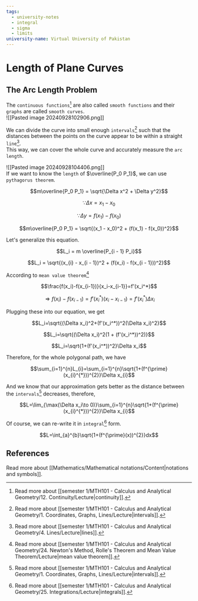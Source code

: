```yaml
---
tags:
  - university-notes
  - integral
  - sigma
  - limits
university-name: Virtual University of Pakistan
---
```


# Length of Plane Curves
## The Arc Length Problem
The `continuous functions`[^1] are also called `smooth functions` and their `graphs` are called `smooth curves`.  
![[Pasted image 20240928102906.png]]

We can divide the curve into small enough `intervals`[^2] such that the distances between the points on the curve appear to be within a straight `line`[^3].  
This way, we can cover the whole curve and accurately measure the `arc length`.

![[Pasted image 20240928104406.png]]  
If we want to know the `length` of $\overline{P_0 P_1}$, we can use `pythagorus theorem`.  

$$m\overline{P_0 P_1} = \sqrt{\Delta x^2 + \Delta y^2}$$

$$\because \Delta x = x_1 - x_0$$

$$\because \Delta y = f(x_1) - f(x_0)$$

$$m\overline{P_0 P_1} = \sqrt{(x_1 - x_0)^2 + (f(x_1) - f(x_0))^2}$$

Let's generalize this equation.  

$$L_i = m \overline{P_{i - 1} P_i}$$

$$L_i = \sqrt{(x_{i} - x_{i - 1})^2 + (f(x_i) - f(x_{i - 1}))^2}$$

According to `mean value theorem`[^4]  

$$\frac{f(x_i)-f(x_{i-1})}{x_i-x_{i-1}}=f'(x_i^*)$$

$$\Rightarrow f(x_i)-f(x_{i-1})=f'(x_i^*)(x_i-x_{i-1})=f'(x_i^*)\Delta x_i$$

Plugging these into our equation, we get  

$$L_i=\sqrt{(\Delta x_i)^2+(f'(x_i^*))^2(\Delta x_i)^2}$$

$$L_i=\sqrt{(\Delta x_i)^2(1 + (f'(x_i^*))^2)}$$

$$L_i=\sqrt{1+(f'(x_i^*))^2}\Delta x_i$$

Therefore, for the whole polygonal path, we have  

$$\sum_{i=1}^{n}L_{i}=\sum_{i=1}^{n}\sqrt{1+(f^{\prime}(x_{i}^{*}))^{2}}\Delta x_{i}$$

And we know that our approximation gets better as the distance between the `intervals`[^2] decreases, therefore,  

$$L=\lim_{\max(\Delta x_i\to 0)}\sum_{i=1}^{n}\sqrt{1+(f^{\prime}(x_{i}^{*}))^{2}}\Delta x_{i}$$

Of course, we can re-write it in `integral`[^5] form.  

$$L=\int_{a}^{b}\sqrt{1+(f^{\prime}(x))^{2}}dx$$

## References
Read more about [[Mathematics/Mathematical notations/Content|notations and symbols]].

[^1]: Read more about [[semester 1/MTH101 - Calculus and Analytical Geometry/12. Continuity/Lecture|continuity]].
[^2]: Read more about [[semester 1/MTH101 - Calculus and Analytical Geometry/1. Coordinates, Graphs, Lines/Lecture|intervals]].
[^3]: Read more about [[semester 1/MTH101 - Calculus and Analytical Geometry/4. Lines/Lecture|lines]].
[^4]: Read more about [[semester 1/MTH101 - Calculus and Analytical Geometry/24. Newton's Method, Rolle's Theorem and Mean Value Theorem/Lecture|mean value theorem]].
[^5]: Read more about [[semester 1/MTH101 - Calculus and Analytical Geometry/25. Integrations/Lecture|integrals]].
